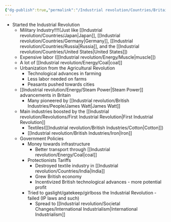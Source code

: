 ```yaml
---
{"dg-publish":true,"permalink":"/Industrial revolution/Countries/Britain/"}
---
```



*   Started the Industrial Revolution
	* Military Industry!!!!(Just like [[Industrial revolution/Countries/Japan\|Japan]], [[Industrial revolution/Countries/Germany\|Germany]], [[Industrial revolution/Countries/Russia\|Russia]], and the [[Industrial revolution/Countries/United States\|United States]])
	* Expensive labor ([[Industrial revolution/Energy/Muscle\|muscle]])
	* A lot of [[Industrial revolution/Energy/Coal\|coal]]
	* Urbanization from the Agricultural Revolution
		* Technological advances in farming
		* Less labor needed on farms
		* Peasants pushed towards cities
	* [[Industrial revolution/Energy/Steam Power\|Steam Power]] advancements in Britain
		* Many pioneered by [[Industrial revolution/British Industries/People/James Watt\|James Watt]]
	* Main industries boosted by the [[Industrial revolution/Revolutions/First Industrial Revolution\|First Industrial Revolution]]
		* Textiles([[Industrial revolution/British Industries/Cotton\|Cotton]])
		* [[Industrial revolution/British Industries/Iron\|Iron]]
	* Government Policies
		* Money towards infrastructure
			* Better transport through [[Industrial revolution/Energy/Coal\|coal]]
		* Protectionists Tariffs
			* Destroyed textile industry in [[Industrial revolution/Countries/India\|India]]
			* Grew British economy
			* Incentivized British technological advances - more potential profit
		* Tried to gaslight/gatekeep/girlboss the Industrial Revolution - failed (IP laws and such)
			*  Spread to [[Industrial revolution/Societal Changes/International Industrialism\|International Industrialism]]


